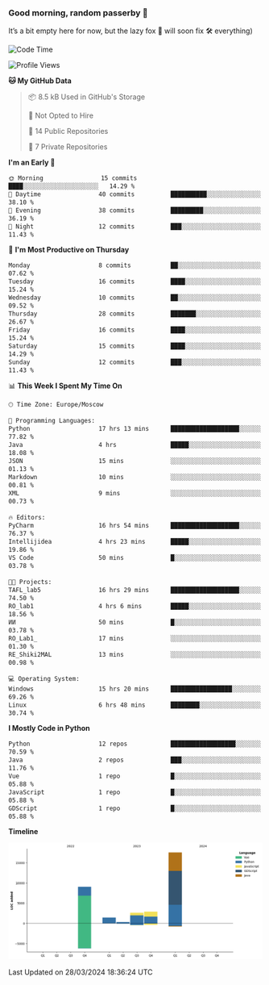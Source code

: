 ### Good morning, random passerby 👋

It’s a bit empty here for now, but the lazy fox 🦊 will soon fix 🛠️ everything)


<!--
**FeryaFox/FeryaFox** is a ✨ _special_ ✨ repository because its `README.md` (this file) appears on your GitHub profile.

Here are some ideas to get you started:

- 🔭 I’m currently working on ...
- 🌱 I’m currently learning ...
- 👯 I’m looking to collaborate on ...
- 🤔 I’m looking for help with ...
- 💬 Ask me about ...
- 📫 How to reach me: ...
- 😄 Pronouns: ...
- ⚡ Fun fact: ...
-->

<!--START_SECTION:waka-->
![Code Time](http://img.shields.io/badge/Code%20Time-86%20hrs%203%20mins-blue)

![Profile Views](http://img.shields.io/badge/Profile%20Views-0-blue)

**🐱 My GitHub Data** 

> 📦 8.5 kB Used in GitHub's Storage 
 > 
> 🚫 Not Opted to Hire
 > 
> 📜 14 Public Repositories 
 > 
> 🔑 7 Private Repositories 
 > 
**I'm an Early 🐤** 

```text
🌞 Morning                15 commits          ████░░░░░░░░░░░░░░░░░░░░░   14.29 % 
🌆 Daytime                40 commits          ██████████░░░░░░░░░░░░░░░   38.10 % 
🌃 Evening                38 commits          █████████░░░░░░░░░░░░░░░░   36.19 % 
🌙 Night                  12 commits          ███░░░░░░░░░░░░░░░░░░░░░░   11.43 % 
```
📅 **I'm Most Productive on Thursday** 

```text
Monday                   8 commits           ██░░░░░░░░░░░░░░░░░░░░░░░   07.62 % 
Tuesday                  16 commits          ████░░░░░░░░░░░░░░░░░░░░░   15.24 % 
Wednesday                10 commits          ██░░░░░░░░░░░░░░░░░░░░░░░   09.52 % 
Thursday                 28 commits          ███████░░░░░░░░░░░░░░░░░░   26.67 % 
Friday                   16 commits          ████░░░░░░░░░░░░░░░░░░░░░   15.24 % 
Saturday                 15 commits          ████░░░░░░░░░░░░░░░░░░░░░   14.29 % 
Sunday                   12 commits          ███░░░░░░░░░░░░░░░░░░░░░░   11.43 % 
```


📊 **This Week I Spent My Time On** 

```text
🕑︎ Time Zone: Europe/Moscow

💬 Programming Languages: 
Python                   17 hrs 13 mins      ███████████████████░░░░░░   77.82 % 
Java                     4 hrs               █████░░░░░░░░░░░░░░░░░░░░   18.08 % 
JSON                     15 mins             ░░░░░░░░░░░░░░░░░░░░░░░░░   01.13 % 
Markdown                 10 mins             ░░░░░░░░░░░░░░░░░░░░░░░░░   00.81 % 
XML                      9 mins              ░░░░░░░░░░░░░░░░░░░░░░░░░   00.73 % 

🔥 Editors: 
PyCharm                  16 hrs 54 mins      ███████████████████░░░░░░   76.37 % 
Intellijidea             4 hrs 23 mins       █████░░░░░░░░░░░░░░░░░░░░   19.86 % 
VS Code                  50 mins             █░░░░░░░░░░░░░░░░░░░░░░░░   03.78 % 

🐱‍💻 Projects: 
TAFL_lab5                16 hrs 29 mins      ███████████████████░░░░░░   74.50 % 
RO_lab1                  4 hrs 6 mins        █████░░░░░░░░░░░░░░░░░░░░   18.56 % 
ИИ                       50 mins             █░░░░░░░░░░░░░░░░░░░░░░░░   03.78 % 
RO_Lab1_                 17 mins             ░░░░░░░░░░░░░░░░░░░░░░░░░   01.30 % 
RE_Shiki2MAL             13 mins             ░░░░░░░░░░░░░░░░░░░░░░░░░   00.98 % 

💻 Operating System: 
Windows                  15 hrs 20 mins      █████████████████░░░░░░░░   69.26 % 
Linux                    6 hrs 48 mins       ████████░░░░░░░░░░░░░░░░░   30.74 % 
```

**I Mostly Code in Python** 

```text
Python                   12 repos            ██████████████████░░░░░░░   70.59 % 
Java                     2 repos             ███░░░░░░░░░░░░░░░░░░░░░░   11.76 % 
Vue                      1 repo              █░░░░░░░░░░░░░░░░░░░░░░░░   05.88 % 
JavaScript               1 repo              █░░░░░░░░░░░░░░░░░░░░░░░░   05.88 % 
GDScript                 1 repo              █░░░░░░░░░░░░░░░░░░░░░░░░   05.88 % 
```



**Timeline**

![Lines of Code chart](https://raw.githubusercontent.com/FeryaFox/FeryaFox/master/assets/bar_graph.png)


 Last Updated on 28/03/2024 18:36:24 UTC
<!--END_SECTION:waka-->
